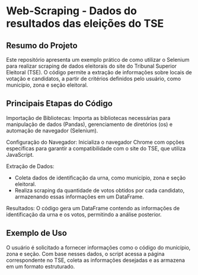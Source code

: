 # Web-Scraping - Dados do resultados das eleições do TSE

## Resumo do Projeto
Este repositório apresenta um exemplo prático de como utilizar o Selenium para realizar scraping de dados eleitorais do site do Tribunal Superior Eleitoral (TSE). O código permite a extração de informações sobre locais de votação e candidatos, a partir de critérios definidos pelo usuário, como município, zona e seção eleitoral.

## Principais Etapas do Código
Importação de Bibliotecas: Importa as bibliotecas necessárias para manipulação de dados (Pandas), gerenciamento de diretórios (os) e automação de navegador (Selenium).

Configuração do Navegador: Inicializa o navegador Chrome com opções específicas para garantir a compatibilidade com o site do TSE, que utiliza JavaScript.

Extração de Dados:
* Coleta dados de identificação da urna, como município, zona e seção eleitoral.
* Realiza scraping da quantidade de votos obtidos por cada candidato, armazenando essas informações em um DataFrame.

Resultados: O código gera um DataFrame contendo as informações de identificação da urna e os votos, permitindo a análise posterior.

## Exemplo de Uso
O usuário é solicitado a fornecer informações como o código do município, zona e seção. Com base nesses dados, o script acessa a página correspondente no TSE, coleta as informações desejadas e as armazena em um formato estruturado.

